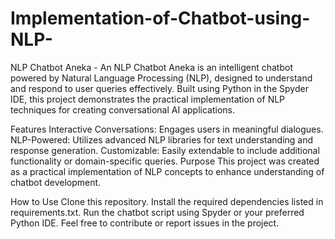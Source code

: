 # Implementation-of-Chatbot-using-NLP-
NLP Chatbot
Aneka - An NLP Chatbot
Aneka is an intelligent chatbot powered by Natural Language Processing (NLP), designed to understand and respond to user queries effectively. Built using Python in the Spyder IDE, this project demonstrates the practical implementation of NLP techniques for creating conversational AI applications.

Features
Interactive Conversations: Engages users in meaningful dialogues.
NLP-Powered: Utilizes advanced NLP libraries for text understanding and response generation.
Customizable: Easily extendable to include additional functionality or domain-specific queries.
Purpose
This project was created as a practical implementation of NLP concepts to enhance understanding of chatbot development.

How to Use
Clone this repository.
Install the required dependencies listed in requirements.txt.
Run the chatbot script using Spyder or your preferred Python IDE.
Feel free to contribute or report issues in the project.
